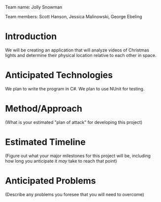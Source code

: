 Team name: Jolly Snowman

Team members: Scott Hanson, Jessica Malinowski, George Ebeling

# Introduction

<!---(In 2-4 paragraphs, describe your project concept)-->
We will be creating an application that will analyze videos of Christmas lights and determine their physical location relative to each other in space.

# Anticipated Technologies

<!---(What technologies are needed to build this project)-->
We plan to write the program in C#. We plan to use NUnit for testing.

# Method/Approach

(What is your estimated "plan of attack" for developing this project)

# Estimated Timeline

(Figure out what your major milestones for this project will be, including how long you anticipate it *may* take to reach that point)

# Anticipated Problems

(Describe any problems you foresee that you will need to overcome)
